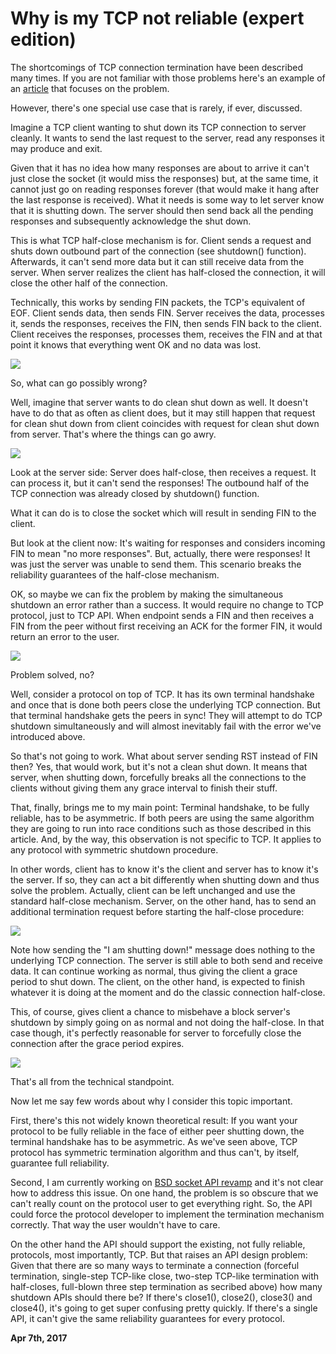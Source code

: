 # Why is my TCP not reliable (expert edition)



The shortcomings of TCP connection termination have been described many times. If you are not familiar with those problems here's an example of an [article](https://blog.netherlabs.nl/articles/2009/01/18/the-ultimate-so_linger-page-or-why-is-my-tcp-not-reliable) that focuses on the problem.

However, there's one special use case that is rarely, if ever, discussed.

Imagine a TCP client wanting to shut down its TCP connection to server cleanly. It wants to send the last request to the server, read any responses it may produce and exit.

Given that it has no idea how many responses are about to arrive it can't just close the socket (it would miss the responses) but, at the same time, it cannot just go on reading responses forever (that would make it hang after the last response is received). What it needs is some way to let server know that it is shutting down. The server should then send back all the pending responses and subsequently acknowledge the shut down.

This is what TCP half-close mechanism is for. Client sends a request and shuts down outbound part of the connection (see shutdown() function). Afterwards, it can't send more data but it can still receive data from the server. When server realizes the client has half-closed the connection, it will close the other half of the connection.

Technically, this works by sending FIN packets, the TCP's equivalent of EOF. Client sends data, then sends FIN. Server receives the data, processes it, sends the responses, receives the FIN, then sends FIN back to the client. Client receives the responses, processes them, receives the FIN and at that point it knows that everything went OK and no data was lost.

![](term1.png)

So, what can go possibly wrong?

Well, imagine that server wants to do clean shut down as well. It doesn't have to do that as often as client does, but it may still happen that request for clean shut down from client coincides with request for clean shut down from server. That's where the things can go awry.

![](term2.png)

Look at the server side: Server does half-close, then receives a request. It can process it, but it can't send the responses! The outbound half of the TCP connection was already closed by shutdown() function.

What it can do is to close the socket which will result in sending FIN to the client.

But look at the client now: It's waiting for responses and considers incoming FIN to mean "no more responses". But, actually, there were responses! It was just the server was unable to send them. This scenario breaks the reliability guarantees of the half-close mechanism.

OK, so maybe we can fix the problem by making the simultaneous shutdown an error rather than a success. It would require no change to TCP protocol, just to TCP API. When endpoint sends a FIN and then receives a FIN from the peer without first receiving an ACK for the former FIN, it would return an error to the user.

![](term3.png)

Problem solved, no?

Well, consider a protocol on top of TCP. It has its own terminal handshake and once that is done both peers close the underlying TCP connection. But that terminal handshake gets the peers in sync! They will attempt to do TCP shutdown simultaneously and will almost inevitably fail with the error we've introduced above.

So that's not going to work. What about server sending RST instead of FIN then? Yes, that would work, but it's not a clean shut down. It means that server, when shutting down, forcefully breaks all the connections to the clients without giving them any grace interval to finish their stuff.

That, finally, brings me to my main point: Terminal handshake, to be fully reliable, has to be asymmetric. If both peers are using the same algorithm they are going to run into race conditions such as those described in this article. And, by the way, this observation is not specific to TCP. It applies to any protocol with symmetric shutdown procedure.

In other words, client has to know it's the client and server has to know it's the server. If so, they can act a bit differently when shutting down and thus solve the problem. Actually, client can be left unchanged and use the standard half-close mechanism. Server, on the other hand, has to send an additional termination request before starting the half-close procedure:

![](term4.png)

Note how sending the "I am shutting down!" message does nothing to the underlying TCP connection. The server is still able to both send and receive data. It can continue working as normal, thus giving the client a grace period to shut down. The client, on the other hand, is expected to finish whatever it is doing at the moment and do the classic connection half-close.

This, of course, gives client a chance to misbehave a block server's shutdown by simply going on as normal and not doing the half-close. In that case though, it's perfectly reasonable for server to forcefully close the connection after the grace period expires.

![](term5.png)

That's all from the technical standpoint.

Now let me say few words about why I consider this topic important.

First, there's this not widely known theoretical result: If you want your protocol to be fully reliable in the face of either peer shutting down, the terminal handshake has to be asymmetric. As we've seen above, TCP protocol has symmetric termination algorithm and thus can't, by itself, guarantee full reliability.

Second, I am currently working on [BSD socket API revamp](https://github.com/sustrik/libdill/blob/master/rfc/bsd-socket-api-revamp.md) and it's not clear how to address this issue. On one hand, the problem is so obscure that we can't really count on the protocol user to get everything right. So, the API could force the protocol developer to implement the termination mechanism correctly. That way the user wouldn't have to care.

On the other hand the API should support the existing, not fully reliable, protocols, most importantly, TCP. But that raises an API design problem: Given that there are so many ways to terminate a connection (forceful termination, single-step TCP-like close, two-step TCP-like termination with half-closes, full-blown three step termination as secribed above) how many shutdown APIs should there be? If there's close1(), close2(), close3() and close4(), it's going to get super confusing pretty quickly. If there's a single API, it can't give the same reliability guarantees for every protocol.

**Apr 7th, 2017**